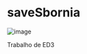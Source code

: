 # saveSbornia

![image](https://user-images.githubusercontent.com/85123013/172271118-c679fc4b-c347-4a08-a5b3-095390145905.png)

Trabalho de ED3

